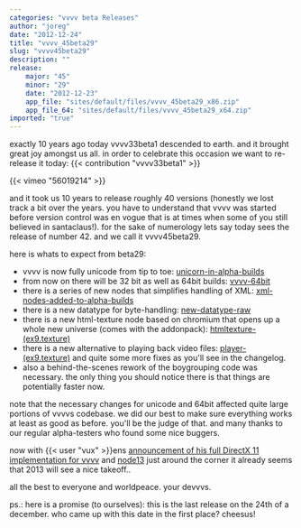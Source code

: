 ```yaml
---
categories: "vvvv beta Releases"
author: "joreg"
date: "2012-12-24"
title: "vvvv_45beta29"
slug: "vvvv45beta29"
description: ""
release: 
    major: "45"
    minor: "29"
    date: "2012-12-23"
    app_file: "sites/default/files/vvvv_45beta29_x86.zip"
    app_file_64: "sites/default/files/vvvv_45beta29_x64.zip"
imported: "true"
---
```



exactly 10 years ago today vvvv33beta1 descended to earth. and it brought great joy amongst us all. in order to celebrate this occasion we want to re-release it today: {{< contribution "vvvv33beta1" >}}

{{< vimeo "56019214" >}}

and it took us 10 years to release roughly 40 versions (honestly we lost track a bit over the years. you have to understand that vvvv was started before version control was en vogue that is at times when some of you still believed in santaclaus!). for the sake of numerology lets say today sees the release of number 42. and we call it vvvv45beta29.

here is whats to expect from beta29:
* vvvv is now fully unicode from tip to toe: [unicorn-in-alpha-builds](/blog/2012/unicorn-in-alpha-builds)
* from now on there will be 32 bit as well as 64bit builds: [vvvv-64bit](/blog/2012/vvvv-64bit)
* there is a series of new nodes that simplifies handling of XML: [xml-nodes-added-to-alpha-builds](/blog/2012/xml-nodes-added-to-alpha-builds)
* there is a new datatype for byte-handling: [new-datatype-raw](/blog/2012/new-datatype-raw)
* there is a new html-texture node based on chromium that opens up a whole new universe (comes with the addonpack): [htmltexture-(ex9.texture)](/blog/2012/htmltexture-(ex9.texture))
* there is a new alternative to playing back video files: [player-(ex9.texture)](/blog/2012/player-(ex9.texture))
and quite some more fixes as you'll see in the changelog.
* also a behind-the-scenes rework of the boygrouping code was necessary. the only thing you should notice there is that things are potentially faster now. 

note that the necessary changes for unicode and 64bit affected quite large portions of vvvvs codebase. we did our best to make sure everything works at least as good as before. you'll be the judge of that. and many thanks to our regular alpha-testers who found some nice buggers. 

now with {{< user "vux" >}}ens [announcement of his full DirectX 11 implementation for vvvv](/blog/2012/everything-you-know) and [node13](http://node13.vvvv.org) just around the corner it already seems that 2013 will see a nice takeoff..

all the best to everyone and worldpeace.
your devvvs.

ps.: here is a promise (to ourselves): this is the last release on the 24th of a december. who came up with this date in the first place? cheesus!
